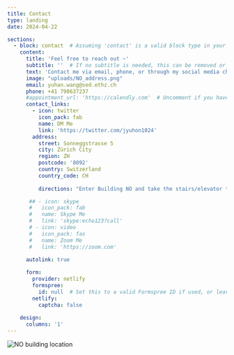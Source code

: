 ```yaml
---
title: Contact
type: landing
date: 2024-04-22

sections:
  - block: contact  # Assuming 'contact' is a valid block type in your theme
    content:
      title: 'Feel free to reach out ~'
      subtitle: ''  # If no subtitle is needed, this can be removed or left empty
      text: 'Contact me via email, phone, or through my social media channels.'  # Added a text content
      image: "uploads/NO_address.png"
      email: yuhan.wang@sed.ethz.ch
      phone: +41 798637237
      #appointment_url: 'https://calendly.com'  # Uncomment if you have an appointment URL
      contact_links:
        - icon: twitter
          icon_pack: fab
          name: DM Me
          link: 'https://twitter.com/jyuhon1024'
        address:
          street: Sonneggstrasse 5
          city: Zürich City
          region: ZH
          postcode: '8092'
          country: Switzerland
          country_code: CH
          
          directions: "Enter Building NO and take the stairs/elevator to the office 11.3 on Floor H (H 11.3)."

       ## - icon: skype
       #   icon_pack: fab
       #   name: Skype Me
       #   link: 'skype:echo123?call'
       # - icon: video
       #   icon_pack: fas
       #   name: Zoom Me
       #   link: 'https://zoom.com'

      autolink: true
      
      form:
        provider: netlify
        formspree:
          id: null  # Set this to a valid Formspree ID if used, or leave as null if not used
        netlify:
          captcha: false
        
    design:
      columns: '1'
---
```


![NO building location](/uploads/NO_address.png)